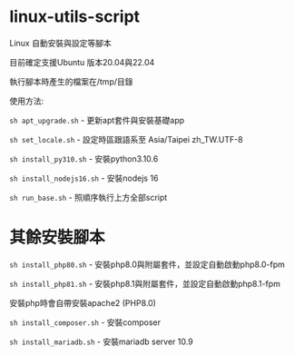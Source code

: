 # linux-utils-script

Linux 自動安裝與設定等腳本

目前確定支援Ubuntu 版本20.04與22.04

執行腳本時產生的檔案在/tmp/目錄

使用方法:

`sh apt_upgrade.sh` - 更新apt套件與安裝基礎app

`sh set_locale.sh` - 設定時區跟語系至 Asia/Taipei zh_TW.UTF-8

`sh install_py310.sh` - 安裝python3.10.6

`sh install_nodejs16.sh` - 安裝nodejs 16

`sh run_base.sh` - 照順序執行上方全部script

# 其餘安裝腳本

`sh install_php80.sh` - 安裝php8.0與附屬套件，並設定自動啟動php8.0-fpm

`sh install_php81.sh` - 安裝php8.1與附屬套件，並設定自動啟動php8.1-fpm

安裝php時會自帶安裝apache2 (PHP8.0)

`sh install_composer.sh` - 安裝composer

`sh install_mariadb.sh` - 安裝mariadb server 10.9
